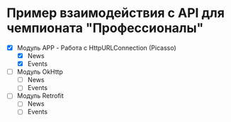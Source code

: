 # Пример взаимодейcтвия с API для чемпионата "Профессионалы" 


- [x] Модуль APP - Работа с HttpURLConnection (Picasso)
    - [x] News
    - [x] Events
- [ ] Модуль OkHttp
    - [ ] News
    - [ ] Events
- [ ] Модуль Retrofit
    - [ ] News
    - [ ] Events
